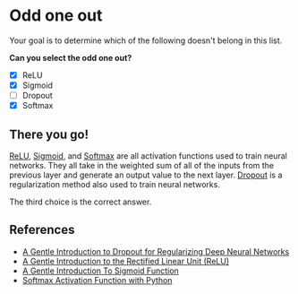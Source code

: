 # Odd one out

Your goal is to determine which of the following doesn't belong in this list.

**Can you select the odd one out?**

- [x] ReLU
- [x] Sigmoid
- [ ] Dropout
- [x] Softmax

## There you go!

[ReLU](https://machinelearningmastery.com/rectified-linear-activation-function-for-deep-learning-neural-networks/), [Sigmoid](https://machinelearningmastery.com/a-gentle-introduction-to-sigmoid-function/), and [Softmax](https://machinelearningmastery.com/softmax-activation-function-with-python/) are all activation functions used to train neural networks. They all take in the weighted sum of all of the inputs from the previous layer and generate an output value to the next layer. [Dropout](https://machinelearningmastery.com/dropout-for-regularizing-deep-neural-networks/) is a regularization method also used to train neural networks.

The third choice is the correct answer.

## References

* [A Gentle Introduction to Dropout for Regularizing Deep Neural Networks](https://machinelearningmastery.com/dropout-for-regularizing-deep-neural-networks/)
* [A Gentle Introduction to the Rectified Linear Unit (ReLU)](https://machinelearningmastery.com/rectified-linear-activation-function-for-deep-learning-neural-networks/)
* [A Gentle Introduction To Sigmoid Function](https://machinelearningmastery.com/a-gentle-introduction-to-sigmoid-function/)
* [Softmax Activation Function with Python](https://machinelearningmastery.com/softmax-activation-function-with-python/)